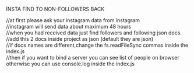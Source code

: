 İNSTA FİND TO NON-FOLLOWERS BACK 

//at first please ask your instagram data from instagram <br>
//instagram will send data about maximum 48 hours <br>
//when you had received data just find followers and following json docs. <br>
//add this 2 docs inside project as json (default they are json)<br>
//if docs names are different,change the fs.readFileSync commas inside the index.js<br>
//then if you want to bind a server you can see list of people on browser otherwise you can use console.log inside the index.js
